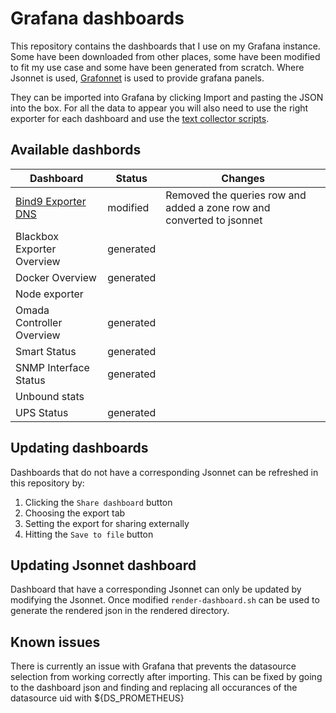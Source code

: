 # Grafana dashboards

This repository contains the dashboards that I use on my Grafana instance.
Some have been downloaded from other places, some have been modified to fit my use case and some have been generated from scratch.
Where Jsonnet is used, [Grafonnet](https://github.com/rhowe/grafonnet-lib) is used to provide grafana panels.

They can be imported into Grafana by clicking Import and pasting the JSON into the box. For all the data to appear you will also need to use the right exporter for each dashboard and use the [text collector scripts](https://github.com/lavery98/text-collectors).

## Available dashbords
| Dashboard                  | Status    | Changes |
| -------------------------- | --------- | ------- |
| [Bind9 Exporter DNS](https://grafana.com/grafana/dashboards/12309-bind9-exporter-dns/) | modified | Removed the queries row and added a zone row and converted to jsonnet |
| Blackbox Exporter Overview | generated |         |
| Docker Overview            | generated |         |
| Node exporter              |           |         |
| Omada Controller Overview  | generated |         |
| Smart Status               | generated |         |
| SNMP Interface Status      | generated |         |
| Unbound stats              |           |         |
| UPS Status                 | generated |         |

## Updating dashboards
Dashboards that do not have a corresponding Jsonnet can be refreshed in this repository by:
1. Clicking the `Share dashboard` button
2. Choosing the export tab
3. Setting the export for sharing externally
4. Hitting the `Save to file` button

## Updating Jsonnet dashboard
Dashboard that have a corresponding Jsonnet can only be updated by modifying the Jsonnet.
Once modified `render-dashboard.sh` can be used to generate the rendered json in the rendered directory.

## Known issues
There is currently an issue with Grafana that prevents the datasource selection from working correctly after importing. This can be fixed by going to the dashboard json and finding and replacing all occurances of the datasource uid with ${DS_PROMETHEUS}
